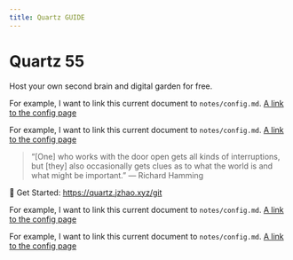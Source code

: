 ```yaml
---
title: Quartz GUIDE
---
```


# Quartz 55
Host your own second brain and digital garden for free.

For example, I want to link this current document to `notes/config.md`.
[A link to the config page](orcsdoc/README.md)

For example, I want to link this current document to `notes/config.md`.
[A link to the config page](notes/config.md)

> “[One] who works with the door open gets all kinds of interruptions, but [they] also occasionally gets clues as to what the world is and what might be important.” — Richard Hamming

🔗 Get Started: https://quartz.jzhao.xyz/git

For example, I want to link this current document to `notes/config.md`.
[A link to the config page](content/notes/config.md)

For example, I want to link this current document to `notes/config.md`.
[A link to the config page](content/orcsdocs/README.md)